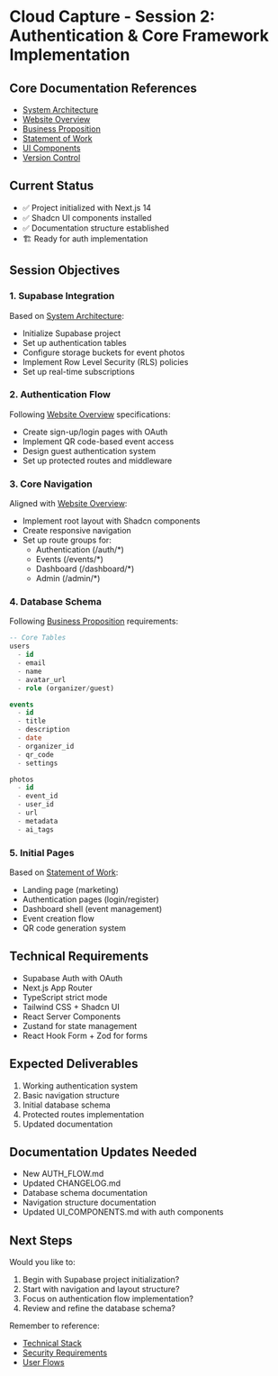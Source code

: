 # Cloud Capture - Session 2: Authentication & Core Framework Implementation

## Core Documentation References
- [System Architecture](../architecture/system_architecture_flowchart.md)
- [Website Overview](../design/website_overview.md)
- [Business Proposition](../planning/business_proposition.md)
- [Statement of Work](../planning/statement_or_work.md)
- [UI Components](../development/UI_COMPONENTS.md)
- [Version Control](../development/VERSION_CONTROL.md)

## Current Status
- ✅ Project initialized with Next.js 14
- ✅ Shadcn UI components installed
- ✅ Documentation structure established
- 🏗️ Ready for auth implementation

## Session Objectives

### 1. Supabase Integration
Based on [System Architecture](../architecture/system_architecture_flowchart.md):
- Initialize Supabase project
- Set up authentication tables
- Configure storage buckets for event photos
- Implement Row Level Security (RLS) policies
- Set up real-time subscriptions

### 2. Authentication Flow
Following [Website Overview](../design/website_overview.md) specifications:
- Create sign-up/login pages with OAuth
- Implement QR code-based event access
- Design guest authentication system
- Set up protected routes and middleware

### 3. Core Navigation
Aligned with [Website Overview](../design/website_overview.md):
- Implement root layout with Shadcn components
- Create responsive navigation
- Set up route groups for:
  - Authentication (/auth/*)
  - Events (/events/*)
  - Dashboard (/dashboard/*)
  - Admin (/admin/*)

### 4. Database Schema
Following [Business Proposition](../planning/business_proposition.md) requirements:
```sql
-- Core Tables
users
  - id
  - email
  - name
  - avatar_url
  - role (organizer/guest)

events
  - id
  - title
  - description
  - date
  - organizer_id
  - qr_code
  - settings

photos
  - id
  - event_id
  - user_id
  - url
  - metadata
  - ai_tags
```

### 5. Initial Pages
Based on [Statement of Work](../planning/statement_or_work.md):
- Landing page (marketing)
- Authentication pages (login/register)
- Dashboard shell (event management)
- Event creation flow
- QR code generation system

## Technical Requirements
- Supabase Auth with OAuth
- Next.js App Router
- TypeScript strict mode
- Tailwind CSS + Shadcn UI
- React Server Components
- Zustand for state management
- React Hook Form + Zod for forms

## Expected Deliverables
1. Working authentication system
2. Basic navigation structure
3. Initial database schema
4. Protected routes implementation
5. Updated documentation

## Documentation Updates Needed
- New AUTH_FLOW.md
- Updated CHANGELOG.md
- Database schema documentation
- Navigation structure documentation
- Updated UI_COMPONENTS.md with auth components

## Next Steps
Would you like to:
1. Begin with Supabase project initialization?
2. Start with navigation and layout structure?
3. Focus on authentication flow implementation?
4. Review and refine the database schema?

Remember to reference:
- [Technical Stack](../planning/statement_or_work.md#infrastructure--tech-stack)
- [Security Requirements](../architecture/system_architecture_flowchart.md#security--performance-considerations)
- [User Flows](../design/website_overview.md#how-it-works--the-simple-process) 